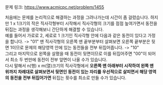 문제 링크: https://www.acmicpc.net/problem/1455

처음에는 문제를 논리적으로 해결하는 과정을 그려나가는데 시간이 좀 걸렸습니다. 하지만 1 x 1크기의 작은 직사각형부터 시작해서 직사각형의 크기를 점점 높여가면서 동전을 뒤집는 과정을 생각해보니 간단하게 해결할 수 있습니다.  
 예를 들어서 가로로 2, 세로로 1 크기인 직사각형 안에 다음과 같은 동전이 있다고 가정을 합니다. -> "01"
맨 직사각형의 오른쪽 맨 끝부분부터 살펴보면 오른쪽 끝부분은 뒷면 1이므로 문제의 해당영역 안에 있는 동전들을 전부 뒤집어줍니다. -> "10"  
 그리고 마지막으로 왼쪽을 살폈을 때 동전이 뒷면이므로 이를 뒤집어주면 "00"이 되어서 최소 두 번만에 동전이 전부 앞면이 나올 수가 있습니다.  
 다시 말해서 n(행) x m(열)크기의 직사각형에서 **오른쪽 맨 아래부터 시작하여 왼쪽 맨 위까지 차례대로 살펴보면서 뒷면인 동전이 있는 자리를 우선적으로 살피면서 해당 영역의 동전을 전부 뒤집어가면** 뒤집는 횟수를 최소로 만들 수가 있습니다.

